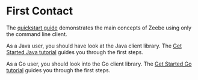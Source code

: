 # First Contact

The [quickstart guide](introduction/quickstart.html) demonstrates the main
concepts of Zeebe using only the command line client.

As a Java user, you should have look at the Java client library. The [Get Started Java tutorial](java-client/get-started.html) guides you through the first steps.

As a Go user, you should look into the Go client library. The [Get Started Go tutorial](go-client/get-started.html) guides you through the first steps.
